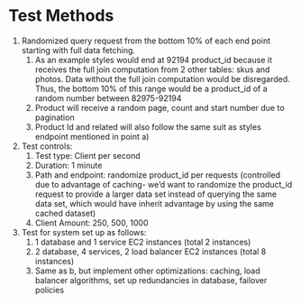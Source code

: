 # Test Methods

1. Randomized query request from the bottom 10% of each end point starting with full data fetching.
    1. As an example styles would end at 92194 product_id because it receives the full join computation from 2 other tables: skus and photos. Data without the full join computation would be disregarded. Thus, the bottom 10% of this range would be a product_id of a random number between 82975-92194
    2. Product will receive a random page, count and start number due to pagination
    3. Product Id and related will also follow the same suit as styles endpoint mentioned in point a)
2. Test controls:
    1. Test type: Client per second
    2. Duration: 1 minute
    3. Path and endpoint: randomize product_id per requests (controlled due to advantage of caching- we’d want to randomize the product_id request to provide a larger data set instead of querying the same data set, which would have inherit advantage by using the same cached dataset)
    4. Client Amount: 250, 500, 1000
3. Test for system set up as follows:
    1. 1 database and 1 service EC2 instances (total 2 instances)
    2. 2 database, 4 services, 2 load balancer EC2 instances (total 8 instances)
    3. Same as b, but implement other optimizations: caching, load balancer algorithms, set up redundancies in database, failover policies